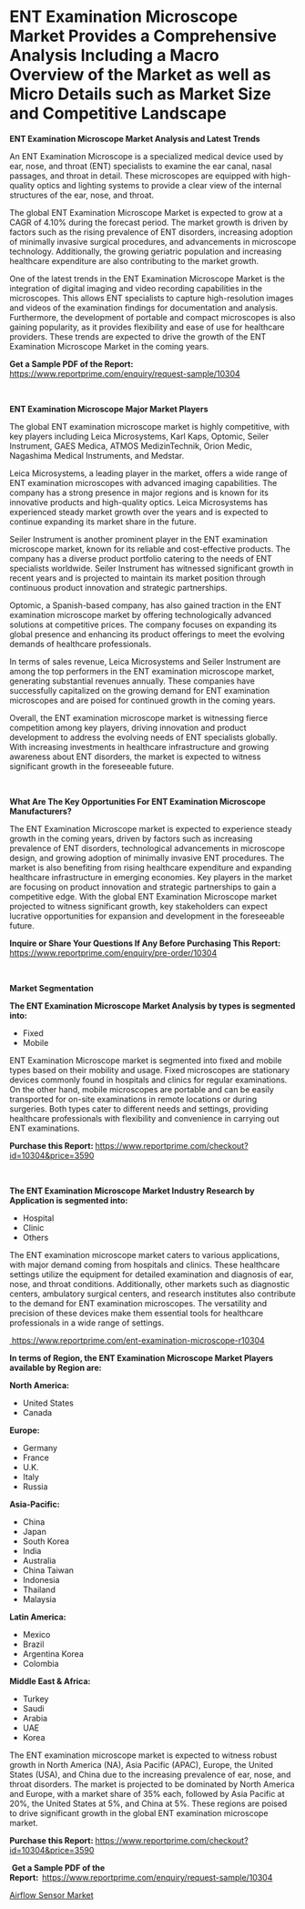 <p><h1>ENT Examination Microscope Market Provides a Comprehensive Analysis Including a Macro Overview of the Market as well as Micro Details such as Market Size and Competitive Landscape</h1></p><p><strong>ENT Examination Microscope Market Analysis and Latest Trends</strong></p>
<p><p>An ENT Examination Microscope is a specialized medical device used by ear, nose, and throat (ENT) specialists to examine the ear canal, nasal passages, and throat in detail. These microscopes are equipped with high-quality optics and lighting systems to provide a clear view of the internal structures of the ear, nose, and throat.</p><p>The global ENT Examination Microscope Market is expected to grow at a CAGR of 4.10% during the forecast period. The market growth is driven by factors such as the rising prevalence of ENT disorders, increasing adoption of minimally invasive surgical procedures, and advancements in microscope technology. Additionally, the growing geriatric population and increasing healthcare expenditure are also contributing to the market growth.</p><p>One of the latest trends in the ENT Examination Microscope Market is the integration of digital imaging and video recording capabilities in the microscopes. This allows ENT specialists to capture high-resolution images and videos of the examination findings for documentation and analysis. Furthermore, the development of portable and compact microscopes is also gaining popularity, as it provides flexibility and ease of use for healthcare providers. These trends are expected to drive the growth of the ENT Examination Microscope Market in the coming years.</p></p>
<p><strong>Get a Sample PDF of the Report:&nbsp;</strong> <a href="https://www.reportprime.com/enquiry/request-sample/10304">https://www.reportprime.com/enquiry/request-sample/10304</a></p>
<p>&nbsp;</p>
<p><strong>ENT Examination Microscope Major Market Players</strong></p>
<p><p>The global ENT examination microscope market is highly competitive, with key players including Leica Microsystems, Karl Kaps, Optomic, Seiler Instrument, GAES Medica, ATMOS MedizinTechnik, Orion Medic, Nagashima Medical Instruments, and Medstar.</p><p>Leica Microsystems, a leading player in the market, offers a wide range of ENT examination microscopes with advanced imaging capabilities. The company has a strong presence in major regions and is known for its innovative products and high-quality optics. Leica Microsystems has experienced steady market growth over the years and is expected to continue expanding its market share in the future.</p><p>Seiler Instrument is another prominent player in the ENT examination microscope market, known for its reliable and cost-effective products. The company has a diverse product portfolio catering to the needs of ENT specialists worldwide. Seiler Instrument has witnessed significant growth in recent years and is projected to maintain its market position through continuous product innovation and strategic partnerships.</p><p>Optomic, a Spanish-based company, has also gained traction in the ENT examination microscope market by offering technologically advanced solutions at competitive prices. The company focuses on expanding its global presence and enhancing its product offerings to meet the evolving demands of healthcare professionals.</p><p>In terms of sales revenue, Leica Microsystems and Seiler Instrument are among the top performers in the ENT examination microscope market, generating substantial revenues annually. These companies have successfully capitalized on the growing demand for ENT examination microscopes and are poised for continued growth in the coming years.</p><p>Overall, the ENT examination microscope market is witnessing fierce competition among key players, driving innovation and product development to address the evolving needs of ENT specialists globally. With increasing investments in healthcare infrastructure and growing awareness about ENT disorders, the market is expected to witness significant growth in the foreseeable future.</p></p>
<p>&nbsp;</p>
<p><strong>What Are The Key Opportunities For ENT Examination Microscope Manufacturers?</strong></p>
<p><p>The ENT Examination Microscope market is expected to experience steady growth in the coming years, driven by factors such as increasing prevalence of ENT disorders, technological advancements in microscope design, and growing adoption of minimally invasive ENT procedures. The market is also benefiting from rising healthcare expenditure and expanding healthcare infrastructure in emerging economies. Key players in the market are focusing on product innovation and strategic partnerships to gain a competitive edge. With the global ENT Examination Microscope market projected to witness significant growth, key stakeholders can expect lucrative opportunities for expansion and development in the foreseeable future.</p></p>
<p><strong>Inquire or Share Your Questions If Any Before Purchasing This Report:</strong> <a href="https://www.reportprime.com/enquiry/pre-order/10304">https://www.reportprime.com/enquiry/pre-order/10304</a></p>
<p>&nbsp;</p>
<p><strong>Market Segmentation</strong></p>
<p><strong>The ENT Examination Microscope Market Analysis by types is segmented into:</strong></p>
<p><ul><li>Fixed</li><li>Mobile</li></ul></p>
<p><p>ENT Examination Microscope market is segmented into fixed and mobile types based on their mobility and usage. Fixed microscopes are stationary devices commonly found in hospitals and clinics for regular examinations. On the other hand, mobile microscopes are portable and can be easily transported for on-site examinations in remote locations or during surgeries. Both types cater to different needs and settings, providing healthcare professionals with flexibility and convenience in carrying out ENT examinations.</p></p>
<p><strong>Purchase this Report:&nbsp;</strong><a href="https://www.reportprime.com/checkout?id=10304&price=3590">https://www.reportprime.com/checkout?id=10304&price=3590</a></p>
<p>&nbsp;</p>
<p><strong>The ENT Examination Microscope Market Industry Research by Application is segmented into:</strong></p>
<p><ul><li>Hospital</li><li>Clinic</li><li>Others</li></ul></p>
<p><p>The ENT examination microscope market caters to various applications, with major demand coming from hospitals and clinics. These healthcare settings utilize the equipment for detailed examination and diagnosis of ear, nose, and throat conditions. Additionally, other markets such as diagnostic centers, ambulatory surgical centers, and research institutes also contribute to the demand for ENT examination microscopes. The versatility and precision of these devices make them essential tools for healthcare professionals in a wide range of settings.</p></p>
<p><a href="https://www.reportprime.com/ent-examination-microscope-r10304">&nbsp;https://www.reportprime.com/ent-examination-microscope-r10304</a></p>
<p><strong>In terms of Region, the ENT Examination Microscope Market Players available by Region are:</strong></p>
<p>
    <p> <strong> North America: </strong>
        <ul>
            <li>United States</li>
            <li>Canada</li>
        </ul>
        </p> 
    <p> <strong> Europe: </strong>
        <ul>
            <li>Germany</li>
            <li>France</li>
            <li>U.K.</li>
            <li>Italy</li>
            <li>Russia</li>
        </ul>
        </p> 
    <p> <strong> Asia-Pacific: </strong>
        <ul>
            <li>China</li>
            <li>Japan</li>
            <li>South Korea</li>
            <li>India</li>
            <li>Australia</li>
            <li>China Taiwan</li>
            <li>Indonesia</li>
            <li>Thailand</li>
            <li>Malaysia</li>
        </ul>
        </p> 
    <p> <strong> Latin America: </strong>
        <ul>
            <li>Mexico</li>
            <li>Brazil</li>
            <li>Argentina Korea</li>
            <li>Colombia</li>
        </ul>
        </p> 
    <p> <strong> Middle East & Africa: </strong>
        <ul>
            <li>Turkey</li>
            <li>Saudi</li>
            <li>Arabia</li>
            <li>UAE</li>
            <li>Korea</li>
        </ul>
    </p>
    </p>
<p><p>The ENT examination microscope market is expected to witness robust growth in North America (NA), Asia Pacific (APAC), Europe, the United States (USA), and China due to the increasing prevalence of ear, nose, and throat disorders. The market is projected to be dominated by North America and Europe, with a market share of 35% each, followed by Asia Pacific at 20%, the United States at 5%, and China at 5%. These regions are poised to drive significant growth in the global ENT examination microscope market.</p></p>
<p><strong>Purchase this Report: </strong><a href="https://www.reportprime.com/checkout?id=10304&price=3590">https://www.reportprime.com/checkout?id=10304&price=3590</a></p>
<p>&nbsp;<strong>Get a Sample PDF of the Report:&nbsp;&nbsp;</strong><a href="https://www.reportprime.com/enquiry/request-sample/10304">https://www.reportprime.com/enquiry/request-sample/10304</a></p>
<p><strong></strong></p>
<p><p><a href="https://three-jumbo-f6d.notion.site/Airflow-Sensor-Market-Furnishes-Information-on-Market-Share-Market-Trends-and-Market-Growth-bca3650382a44996a6cbd7b7f04ca6ee">Airflow Sensor Market</a></p></p>